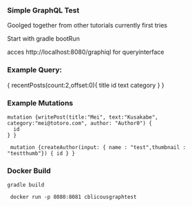 ### Simple GraphQL Test 

Goolged together from other tutorials 
currently first tries

Start with 
gradle bootRun 

acces http://localhost:8080/graphiql for queryinterface 

### Example Query: 

{
  recentPosts(count:2,offset:0){ 
    title
    id
    text
    category
  }
}

### Example Mutations

```
mutation {writePost(title:"Mei", text:"Kusakabe", category:"mei@totoro.com", author: "Author0") {
  id
} }
```

```
 mutation {createAuthor(input: { name : "test",thumbnail : "testthumb"}) { id } }
```

### Docker Build

```
gradle build 

 docker run -p 8080:8081 cblicousgraphtest 
```
 

